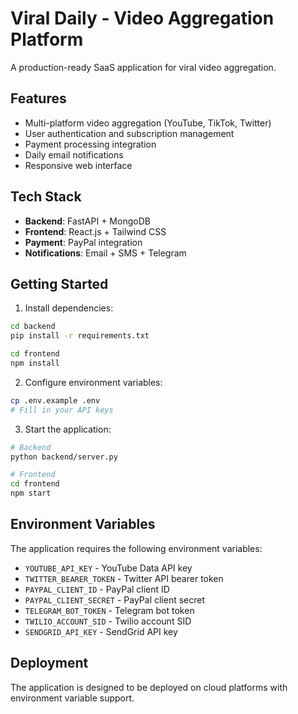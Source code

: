 # Viral Daily - Video Aggregation Platform

A production-ready SaaS application for viral video aggregation.

## Features
- Multi-platform video aggregation (YouTube, TikTok, Twitter)
- User authentication and subscription management
- Payment processing integration
- Daily email notifications
- Responsive web interface

## Tech Stack
- **Backend**: FastAPI + MongoDB
- **Frontend**: React.js + Tailwind CSS
- **Payment**: PayPal integration
- **Notifications**: Email + SMS + Telegram

## Getting Started

1. Install dependencies:
```bash
cd backend
pip install -r requirements.txt

cd frontend  
npm install
```

2. Configure environment variables:
```bash
cp .env.example .env
# Fill in your API keys
```

3. Start the application:
```bash
# Backend
python backend/server.py

# Frontend
cd frontend
npm start
```

## Environment Variables

The application requires the following environment variables:
- `YOUTUBE_API_KEY` - YouTube Data API key
- `TWITTER_BEARER_TOKEN` - Twitter API bearer token
- `PAYPAL_CLIENT_ID` - PayPal client ID
- `PAYPAL_CLIENT_SECRET` - PayPal client secret
- `TELEGRAM_BOT_TOKEN` - Telegram bot token
- `TWILIO_ACCOUNT_SID` - Twilio account SID
- `SENDGRID_API_KEY` - SendGrid API key

## Deployment

The application is designed to be deployed on cloud platforms with environment variable support.